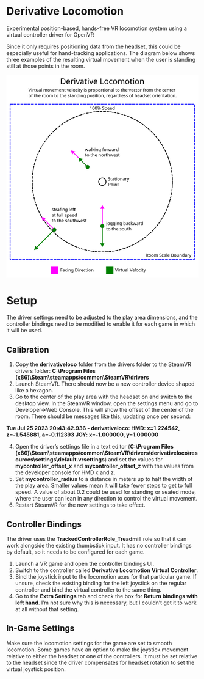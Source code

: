 # Derivative Locomotion
Experimental position-based, hands-free VR locomotion system using a virtual controller driver for OpenVR

Since it only requires positioning data from the headset, this could be especially useful for hand-tracking applications.
The diagram below shows three examples of the resulting virtual movement when the user is standing still at those points in the room.

![Examples Diagram](docs/diagram.png)

# Setup
The driver settings need to be adjusted to the play area dimensions, and the controller bindings need to be modified to enable it for each game in which it will be used.

## Calibration
1. Copy the **derivativeloco** folder from the drivers folder to the SteamVR drivers folder: **C:\Program Files (x86)\Steam\steamapps\common\SteamVR\drivers**
2. Launch SteamVR. There should now be a new controller device shaped like a hexagon.
3. Go to the center of the play area with the headset on and switch to the desktop view. In the SteamVR window, open the settings menu and go to Developer→Web Console. This will show the offset of the center of the room. There should be messages like this, updating once per second:

**Tue Jul 25 2023 20:43:42.936 - derivativeloco: HMD: x=1.224542, z=-1.545881, a=-0.112393   JOY: x=-1.000000, y=1.000000**

4. Open the driver’s settings file in a text editor (**C:\Program Files (x86)\Steam\steamapps\common\SteamVR\drivers\derivativeloco\resources\settings\default.vrsettings**) and set the values for **mycontroller_offset_x** and **mycontroller_offset_z** with the values from the developer console for HMD x and z.
5. Set **mycontroller_radius** to a distance in meters up to half the width of the play area. Smaller values mean it will take fewer steps to get to full speed. A value of about 0.2 could be used for standing or seated mode, where the user can lean in any direction to control the virtual movement.
6. Restart SteamVR for the new settings to take effect.

## Controller Bindings
The driver uses the **TrackedControllerRole_Treadmill** role so that it can work alongside the existing thumbstick input. It has no controller bindings by default, so it needs to be configured for each game.

1. Launch a VR game and open the controller bindings UI.
2. Switch to the controller called **Derivative Locomotion Virtual Controller**.
3. Bind the joystick input to the locomotion axes for that particular game. If unsure, check the existing binding for the left joystick on the regular controller and bind the virtual controller to the same thing.
4. Go to the **Extra Settings** tab and check the box for **Return bindings with left hand**. I’m not sure why this is necessary, but I couldn’t get it to work at all without that setting.

## In-Game Settings
Make sure the locomotion settings for the game are set to smooth locomotion. Some games have an option to make the joystick movement relative to either the headset or one of the controllers. It must be set relative to the headset since the driver compensates for headset rotation to set the virtual joystick position.
